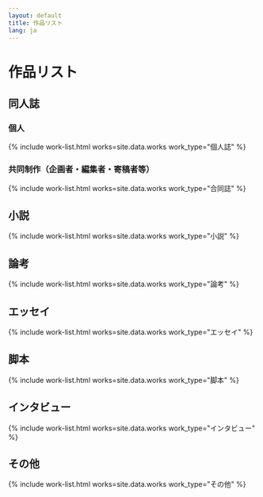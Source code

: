 ```yaml
---
layout: default
title: 作品リスト
lang: ja
---
```


# 作品リスト

## 同人誌

### 個人
<div class="not-neon not-list work_list">
{% include work-list.html works=site.data.works work_type="個人誌" %}
</div>

### 共同制作<span class="small">（企画者・編集者・寄稿者等）</span>
<div class="not-neon not-list work_list">
{% include work-list.html works=site.data.works work_type="合同誌" %}
</div>

## 小説

<div class="not-neon not-list work_list">
{% include work-list.html works=site.data.works work_type="小説" %}
</div>

## 論考

<div class="not-neon not-list work_list">
{% include work-list.html works=site.data.works work_type="論考" %}
</div>

## エッセイ

<div class="not-neon not-list work_list">
{% include work-list.html works=site.data.works work_type="エッセイ" %}
</div>

## 脚本

<div class="not-neon not-list work_list">
{% include work-list.html works=site.data.works work_type="脚本" %}
</div>

## インタビュー

<div class="not-neon not-list work_list">
{% include work-list.html works=site.data.works work_type="インタビュー" %}
</div>

## その他

<div class="not-neon not-list work_list">
{% include work-list.html works=site.data.works work_type="その他" %}
</div>